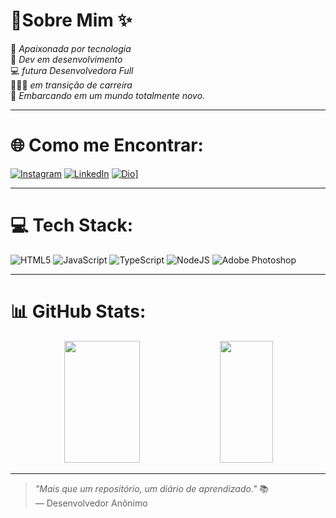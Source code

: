 
<!-- cabeçalhos -->

# 💫Sobre Mim ✨

💌 _Apaixonada por tecnologia_ <br>
💬 _Dev em desenvolvimento_<br>
💻 _futura Desenvolvedora Full_<br>
👩🏻‍💻 _em transição de carreira_<br>
🍜 _Embarcando em um mundo totalmente novo._<br>

---------------------------------------------------------------------------------------------------------

# 🌐 Como me Encontrar:<br>
[![Instagram](https://img.shields.io/badge/Instagram-%23E4405F.svg?logo=Instagram&logoColor=white)](https://www.instagram.com/samisantos.eu?igsh=MTh2eHo4Mm1va3A2aQ== ) [![LinkedIn](https://img.shields.io/badge/LinkedIn-%230077B5.svg?logo=linkedin&logoColor=white)](https://www.linkedin.com/in/samira-santos-92364911a/)    [![Dio](https://img.shields.io/badge/Dio-000?style=for-the-badge&logo=hexo&logoColor=FFFFFF)](https://www.dio.me/users/samirasfonseca)] <br>

---------------------------------------------------------------------------------------------------------

# 💻 Tech Stack:<br>

![HTML5](https://img.shields.io/badge/html5-%23E34F26.svg?style=for-the-badge&logo=html5&logoColor=white) ![JavaScript](https://img.shields.io/badge/javascript-%23323330.svg?style=for-the-badge&logo=javascript&logoColor=%23F7DF1E) ![TypeScript](https://img.shields.io/badge/typescript-%23007ACC.svg?style=for-the-badge&logo=typescript&logoColor=white) ![NodeJS](https://img.shields.io/badge/node.js-6DA55F?style=for-the-badge&logo=node.js&logoColor=white) ![Adobe Photoshop](https://img.shields.io/badge/adobephotoshop-%2331A8FF.svg?style=for-the-badge&logo=adobephotoshop&logoColor=white)

---------------------------------------------------------------------------------------------------------

# 📊 GitHub Stats:

<div align='center'>

<div align="center">  
  
  <img width="49%" height="195px" src="https://github-readme-stats.vercel.app/api?username=samirasfonseca&show_icons=true&count_private=true&title_color=80F7D4&icon_color=9d00ff&text_color=c9d1d9&bg_color=0d1117&border_color=fff0" /> 
  
  <img width="41%" height="195px" src="https://github-readme-stats.vercel.app/api/top-langs/?username=samirasfonseca&layout=compact&title_color=80F7D4&text_color=fff&bg_color=0d1117&border_color=fff0" />
  
</div>

</div>

---------------------------------------------------------------------------------------------------------

> _"Mais que um repositório, um diário de aprendizado."_ 📚  
> — Desenvolvedor Anônimo


<!--
**samirasfonseca/samirasfonseca** is a ✨ _special_ ✨ repository because its `README.md` (this file) appears on your GitHub profile.

Here are some ideas to get you started:

- 🔭 I’m currently working on ...
- 🌱 I’m currently learning ...
- 👯 I’m looking to collaborate on ...
- 🤔 I’m looking for help with ...
- 💬 Ask me about ...
- 📫 How to reach me: ...
- 😄 Pronouns: ...
- ⚡ Fun fact: ...
-->
